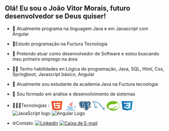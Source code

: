 ## Olá! Eu sou o João Vitor Morais, futuro desenvolvedor se Deus quiser!

- 🔭 Atualmente programa na linguagem Java e em Javascript com Angular
- 🌱Estudo programação na Fuctura Tecnologia
- 👯 Pretendo atuar como desenvolvedor de Software e estou buscando meu primeiro emprego na área
- 🤹🏼 Tenho habilidades en Lógica de programação, Java, SQL, Html, Css, Springboot, Javascript básico, Angular
- 🤔 Atualmente sou estudante da academia Java na Fuctura tecnologia
- 💬 Sou formado em análise e desenvolvimento de sistemas
- 🧑🏻‍💻Tecnologias : <img align="center" alt="Rafa-HTML" height="30" width="40" src="https://raw.githubusercontent.com/devicons/devicon/master/icons/html5/html5-original.svg">    <img align="center" alt="Rafa-Java" height="30" width="40" src="https://raw.githubusercontent.com/devicons/devicon/master/icons/java/java-original.svg">  <img align="center" alt="PostgreSQL" height="30" width="40" src="https://raw.githubusercontent.com/devicons/devicon/master/icons/postgresql/postgresql-original.svg">  <img align="center" alt="MySQL" height="30" width="40" src="https://raw.githubusercontent.com/devicons/devicon/master/icons/mysql/mysql-original.svg">  <img align="center" alt="Spring Boot" height="30" width="40" src="https://raw.githubusercontent.com/devicons/devicon/master/icons/spring/spring-original.svg">  <img align="center" alt="CSS3" height="30" width="40" src="https://raw.githubusercontent.com/devicons/devicon/master/icons/css3/css3-original.svg">  <img src="https://upload.wikimedia.org/wikipedia/commons/6/6a/JavaScript-logo.png" alt="JavaScript logo" width="35" height="35">  <img src="https://angular.io/assets/images/logos/angular/angular.png" alt="Angular Logo" width="40">




- 🌐Contato: [![LinkedIn](https://img.shields.io/badge/LinkedIn-blue?logo=linkedin&logoColor=white&style=for-the-badge)](https://www.linkedin.com/in/jo%C3%A3o-vitor-morais-4862112a7/)   <a href="mailto:joao.vpereira@ficr.edu.br">
    <img src="https://upload.wikimedia.org/wikipedia/commons/thumb/4/4e/Mail_%28iOS%29.svg/120px-Mail_%28iOS%29.svg.png" alt="Caixa de E-mail" width="40" height="40">
</a>








         
          


